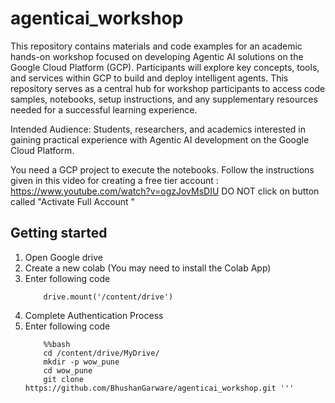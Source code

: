 # agenticai_workshop
This repository contains materials and code examples for an academic hands-on workshop focused on developing Agentic AI solutions on the Google Cloud Platform (GCP). Participants will explore key concepts, tools, and services within GCP to build and deploy intelligent agents. 
This repository serves as a central hub for workshop participants to access code samples, notebooks, setup instructions, and any supplementary resources needed for a successful learning experience.

Intended Audience: Students, researchers, and academics interested in gaining practical experience with Agentic AI development on the Google Cloud Platform.

You need a GCP project to execute the notebooks. Follow the instructions given in this video for creating a free tier account : https://www.youtube.com/watch?v=ogzJovMsDIU
DO NOT  click on button called "Activate Full Account "
## Getting started 
1. Open Google drive
2. Create a new colab (You may need to install the Colab App)
3. Enter following code
   ``` from google.colab import drive
       drive.mount('/content/drive')
   
5. Complete Authentication Process
6. Enter following code
   ```
       %%bash
       cd /content/drive/MyDrive/
       mkdir -p wow_pune
       cd wow_pune
       git clone https://github.com/BhushanGarware/agenticai_workshop.git '''
